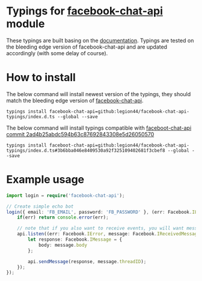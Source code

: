 # Typings for [facebook-chat-api](https://www.npmjs.com/package/facebook-chat-api) module
These typings are built basing on the [documentation](https://github.com/Schmavery/facebook-chat-api/blob/master/DOCS.md). Typings are tested on the bleeding edge version of facebook-chat-api and are updated accordingly (with some delay of course).

# How to install
The below command will install newest version of the typings, they should match the bleeding edge version of [facebook-chat-api](https://github.com/Schmavery/facebook-chat-api#bleeding-edge).
```batch
typings install facebook-chat-api=github:legion44/facebook-chat-api-typings/index.d.ts --global --save
```

The below command will install typings compatible with [faceboot-chat-api commit 2ad4b25abdc594b63c87692843308e5d26050570](https://github.com/Schmavery/facebook-chat-api/commit/2ad4b25abdc594b63c87692843308e5d26050570)
```batch
typings install faceboot-chat-api=github:legion44/facebook-chat-api-typings/index.d.ts#3b6bba046e8409530a92f325109402681f3cbef8 --global --save
```

# Example usage
```typescript
import login = require('facebook-chat-api');

// Create simple echo bot
login({ email: 'FB_EMAIL', password: 'FB_PASSWORD' }, (err: Facebook.ILoginError, api: Facebook.API) => {
    if(err) return console.error(err);

    // note that if you also want to receive events, you will want message to be `IReceived` instead of `IReceivedMessage`
    api.listen((err: Facebook.IError, message: Facebook.IReceivedMessage) => {
        let response: Facebook.IMessage = {
            body: message.body
        };

        api.sendMessage(response, message.threadID);
    });
});
```